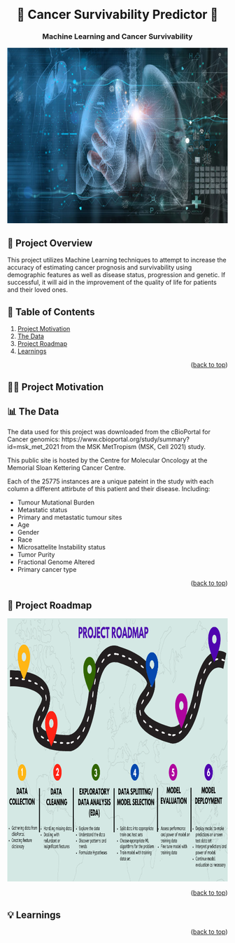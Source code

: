 <a name="readme-top"></a>
<!-- PROJECT LOGO Image: greenbutterfly/iStock/Getty Images Plus-->
<br />
<div align="center">

  # 🧬 Cancer Survivability Predictor 🧬
### Machine Learning and Cancer Survivability
<img src="Images/logo.jpeg" alt="Logo" width="600" height="400">
  </a>


</div>

## 🔎 Project Overview 

This project utilizes Machine Learning techniques to attempt to increase the accuracy of estimating cancer prognosis and survivability using demographic features as well as disease status, progression and genetic.  If successful, it will  aid in the improvement of the quality of life for patients and their loved ones. 


## 📖 Table of Contents
  
  <ol>
    <li><a href="motivation">Project Motivation</a></li>
    <li><a href="data">The Data</a></li>
    <li><a href="roadmap">Project Roadmap</a></li>
    <li><a href="learnings">Learnings</a></li>
  </ol>
</details>
<p align="right">(<a href="#readme-top">back to top</a>)</p>

<h2 name="motivation"> 💪🏽 Project Motivation </h2>

<h2 name="data"> 📊 The Data </h2>
The data used for this project was downloaded from the cBioPortal for Cancer genomics:
https://www.cbioportal.org/study/summary?id=msk_met_2021 from the MSK MetTropism (MSK, Cell 2021) study. 

This public site is hosted by the Centre for Molecular Oncology at the Memorial Sloan Kettering Cancer Centre.

Each of the 25775 instances are a unique pateint in the study with each column a different attirbute of this patient and their disease.
Including:
- Tumour Mutational Burden
- Metastatic status
- Primary and metastatic tumour sites
- Age
- Gender
- Race
- Microsattelite Instability status
- Tumor Purity
- Fractional Genome Altered
- Primary cancer type
<p align="right">(<a href="#readme-top">back to top</a>)</p>

<h2 name="roadmap"> 🚙 Project Roadmap </h2>
<img src="Images/roadmap.png" width="1000" height="600">
<p align="right">(<a href="#readme-top">back to top</a>)</p>

<h2 name="learnings"> 💡 Learnings </h2>
<p align="right">(<a href="#readme-top">back to top</a>)</p>




